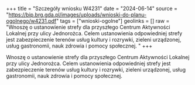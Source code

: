 +++
title = "Szczegóły wniosku W4231"
date = "2024-06-14"
source = "https://bip.brg.gda.pl/images/uploads/wnioski-do-planu-ogolnego/w4231.pdf"
tags = ["wnioski-ogolne"]
geolinks = []
raw = "Wnoszę o ustanowienie strefy dla przyszłego Centrum Aktywności Lokalnej przy ulicy Jednorożca. Celem ustanowienia odpowiedniej strefy jest zabezpieczenie terenów usług kultury i rozrywki, zieleni urządzonej, usług gastronomii, nauk zdrowia i pomocy społecznej. "
+++

Wnoszę o ustanowienie strefy dla przyszłego Centrum Aktywności Lokalnej przy ulicy
Jednorożca. Celem ustanowienia odpowiedniej strefy jest zabezpieczenie terenów usług kultury i
rozrywki, zieleni urządzonej, usług gastronomii, nauk zdrowia i pomocy społecznej.



